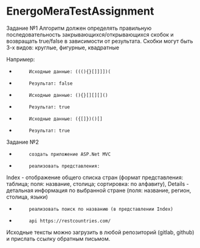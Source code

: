 # EnergoMeraTestAssignment

Задание №1
Алгоритм должен определять правильную последовательность закрывающихся/открывающихся скобок и возвращать true/false в зависимости от результата. Скобки могут быть 3-х видов: круглые, фигурные, квадратные

Например:

-          Исходные данные: (((){}[]]]])(

-          Результат: false

-          Исходные данные: (){}[][][]()

-          Результат: true

-          Исходные данные: ({[]})()[]

-          Результат: true

Задание №2
-          создать приложение ASP.Net MVC
-          реализовать представления: 
Index - отображение общего списка стран (формат представления: таблица; поля: название, столица; сортировка: по алфавиту),
Details - детальная информация по выбранной стране (поля: название, регион, столица, языки) 
-          реализовать поиск по названию (в представлении Index)
-          api https://restcountries.com/ 

Исходные тексты можно загрузить в любой репозиторий (gitlab, github) и прислать ссылку обратным письмом.

